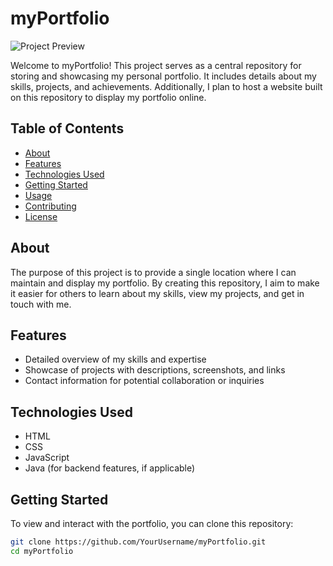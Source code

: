 # myPortfolio

![Project Preview](path/to/preview/image.png) <!-- If you have a preview image, add the path here -->

Welcome to myPortfolio! This project serves as a central repository for storing and showcasing my personal portfolio. It includes details about my skills, projects, and achievements. Additionally, I plan to host a website built on this repository to display my portfolio online.

## Table of Contents

- [About](#about)
- [Features](#features)
- [Technologies Used](#technologies-used)
- [Getting Started](#getting-started)
- [Usage](#usage)
- [Contributing](#contributing)
- [License](#license)

## About

The purpose of this project is to provide a single location where I can maintain and display my portfolio. By creating this repository, I aim to make it easier for others to learn about my skills, view my projects, and get in touch with me.

## Features

- Detailed overview of my skills and expertise
- Showcase of projects with descriptions, screenshots, and links
- Contact information for potential collaboration or inquiries

## Technologies Used

- HTML
- CSS
- JavaScript
- Java (for backend features, if applicable)

## Getting Started

To view and interact with the portfolio, you can clone this repository:

```bash
git clone https://github.com/YourUsername/myPortfolio.git
cd myPortfolio
